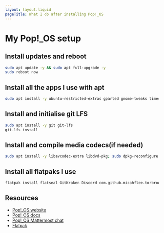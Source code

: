 ```yaml
---
layout: layout.liquid
pageTitle: What I do after installing Pop!_OS
---
```


# My Pop!\_OS setup

## Install updates and reboot

```bash
sudo apt update -y && sudo apt full-upgrade -y
sudo reboot now
```

## Install all the apps I use with apt

```bash
sudo apt install -y ubuntu-restricted-extras gparted gnome-tweaks timeshift code vlc obs-studio cmatrix cowsay flameshot kazam neovim com.github.tkashkin.gamehub scrcpy neofetch texlive-latex-extra gamemode  <apps list incomplete>
```

## Install and initialise git LFS

```bash
sudo apt install -y git git-lfs
git-lfs install
```

## Install and compile media codecs(if needed)

```bash
sudo apt install -y libavcodec-extra libdvd-pkg; sudo dpkg-reconfigure libdvd-pkg
```

## Install all flatpaks I use

```bash
flatpak install flatseal GitKraken Discord com.github.micahflee.torbrowser-launcher com.google.AndroidStudio GreenWithEnvy com.unity.UnityHub im.riot.Riot org.gabmus.hydrapaper org.kde.kdenlive org.qbittorrent.qBittorrent org.telegram.desktop
```

## Resources

- [Pop!\_OS website](https://pop.system76.com/)
- [Pop!\_OS docs](https://support.system76.com/#pop)
- [Pop!\_OS Mattermost chat](https://chat.pop-os.org)
- [Flatpak](https://flatpak.org/)
